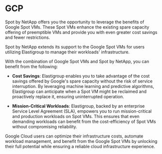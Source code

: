 # GCP 

Spot by NetApp offers you the opportunity to leverage the benefits of Google Spot VMs. These Spot VMs enhance the existing spare capacity offering of preemptible VMs and provide you with even greater cost savings and fewer restrictions. 

Spot by NetApp extends its support to the Google Spot VMs for users utilizing Elastigroup to manage their workloads' infrastructure.

With the combination of Google Spot VMs and Spot by NetApp, you can benefit from the following:

* **Cost Savings**: Elastigroup enables you to take advantage of the cost savings offered by Google's spare capacity without the risk of service interruption. By leveraging machine learning and predictive algorithms, Elastigroup can anticipate when a Spot VM might be reclaimed and proactively replace it, ensuring uninterrupted operation.

* **Mission-Critical Workloads**: Elastigroup, backed by an enterprise Service Level Agreement (SLA), empowers you to run mission-critical and production workloads on Spot VMs. This ensures that even demanding workloads can benefit from the cost-efficiency of Spot VMs without compromising reliability.

Google Cloud users can optimize their infrastructure costs, automate workload management, and benefit from the Google Spot VMs by unlocking their full potential while ensuring a reliable cloud infrastructure experience.
